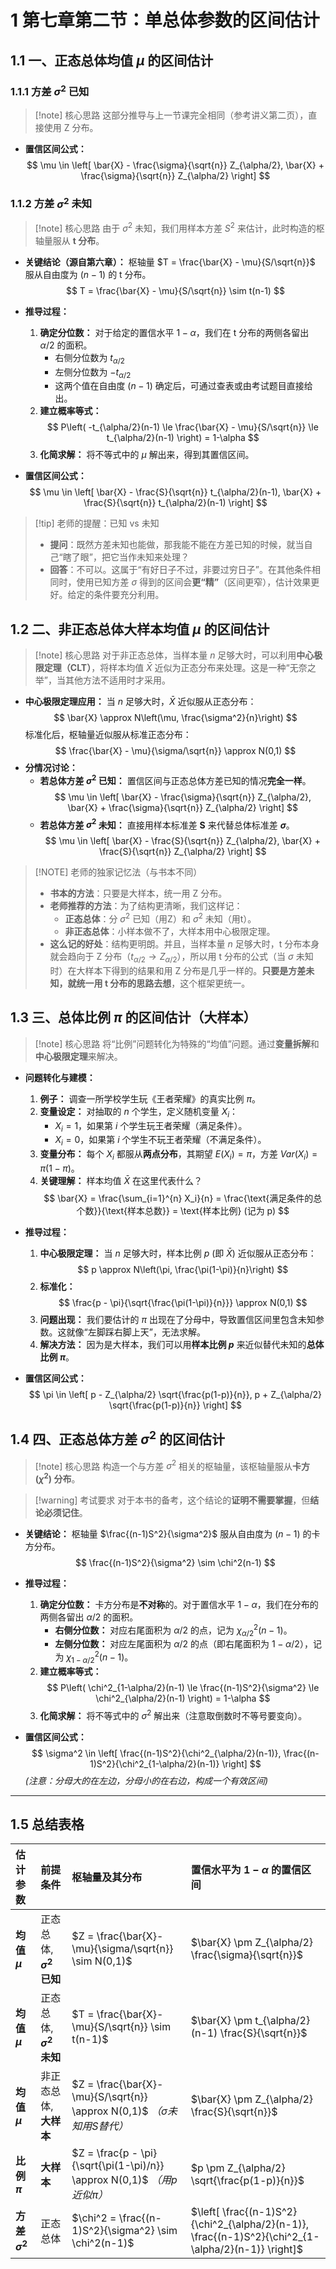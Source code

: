 

# 1 第七章第二节：单总体参数的区间估计

## 1.1 一、正态总体均值 $\mu$ 的区间估计

### 1.1.1 方差 $\sigma^2$ 已知
	
> [!note] 核心思路
> 这部分推导与上一节课完全相同（参考讲义第二页），直接使用 Z 分布。

-   **置信区间公式：**
    $$
    \mu \in \left[ \bar{X} - \frac{\sigma}{\sqrt{n}} Z_{\alpha/2}, \bar{X} + \frac{\sigma}{\sqrt{n}} Z_{\alpha/2} \right]
    $$

### 1.1.2 方差 $\sigma^2$ 未知

> [!note] 核心思路
> 由于 $\sigma^2$ 未知，我们用样本方差 $S^2$ 来估计，此时构造的枢轴量服从 **t 分布**。

-   **关键结论（源自第六章）：**
    枢轴量 $T = \frac{\bar{X} - \mu}{S/\sqrt{n}}$ 服从自由度为 $(n-1)$ 的 t 分布。
    $$
    T = \frac{\bar{X} - \mu}{S/\sqrt{n}} \sim t(n-1)
    $$
-   **推导过程：**
    1.  **确定分位数：** 对于给定的置信水平 $1-\alpha$，我们在 t 分布的两侧各留出 $\alpha/2$ 的面积。
        -   右侧分位数为 $t_{\alpha/2}$
        -   左侧分位数为 $-t_{\alpha/2}$
        -   这两个值在自由度 $(n-1)$ 确定后，可通过查表或由考试题目直接给出。
    2.  **建立概率等式：**
        $$
        P\left( -t_{\alpha/2}(n-1) \le \frac{\bar{X} - \mu}{S/\sqrt{n}} \le t_{\alpha/2}(n-1) \right) = 1-\alpha
        $$
    3.  **化简求解：** 将不等式中的 $\mu$ 解出来，得到其置信区间。

-   **置信区间公式：**
    $$
    \mu \in \left[ \bar{X} - \frac{S}{\sqrt{n}} t_{\alpha/2}(n-1), \bar{X} + \frac{S}{\sqrt{n}} t_{\alpha/2}(n-1) \right]
    $$

> [!tip] 老师的提醒：已知 vs 未知
> -   **提问**：既然方差未知也能做，那我能不能在方差已知的时候，就当自己“瞎了眼”，把它当作未知来处理？
> -   **回答**：不可以。这属于“有好日子不过，非要过穷日子”。在其他条件相同时，使用已知方差 $\sigma$ 得到的区间会**更“精”**（区间更窄），估计效果更好。给定的条件要充分利用。

## 1.2 二、非正态总体大样本均值 $\mu$ 的区间估计

> [!note] 核心思路
> 对于非正态总体，当样本量 $n$ 足够大时，可以利用**中心极限定理（CLT）**，将样本均值 $\bar{X}$ 近似为正态分布来处理。这是一种“无奈之举”，当其他方法不适用时才采用。

-   **中心极限定理应用：**
    当 $n$ 足够大时，$\bar{X}$ 近似服从正态分布：
    $$
    \bar{X} \approx N\left(\mu, \frac{\sigma^2}{n}\right)
    $$
    标准化后，枢轴量近似服从标准正态分布：
    $$
    \frac{\bar{X} - \mu}{\sigma/\sqrt{n}} \approx N(0,1)
    $$
-   **分情况讨论：**
    -   **若总体方差 $\sigma^2$ 已知：**
        置信区间与正态总体方差已知的情况**完全一样**。
        $$
        \mu \in \left[ \bar{X} - \frac{\sigma}{\sqrt{n}} Z_{\alpha/2}, \bar{X} + \frac{\sigma}{\sqrt{n}} Z_{\alpha/2} \right]
        $$
    -   **若总体方差 $\sigma^2$ 未知：**
        直接用样本标准差 **S** 来代替总体标准差 **$\sigma$**。
        $$
        \mu \in \left[ \bar{X} - \frac{S}{\sqrt{n}} Z_{\alpha/2}, \bar{X} + \frac{S}{\sqrt{n}} Z_{\alpha/2} \right]
        $$

> [!NOTE] 老师的独家记忆法（与书本不同）
> -   **书本的方法**：只要是大样本，统一用 Z 分布。
> -   **老师推荐的方法**：为了结构更清晰，我们这样记：
>     -   **正态总体**：分 $\sigma^2$ 已知（用Z）和 $\sigma^2$ 未知（用t）。
>     -   **非正态总体**：小样本做不了，大样本用中心极限定理。
> -   **这么记的好处**：结构更明朗。并且，当样本量 $n$ 足够大时，t 分布本身就会趋向于 Z 分布（$t_{\alpha/2} \to Z_{\alpha/2}$），所以用 t 分布的公式（当 $\sigma$ 未知时）在大样本下得到的结果和用 Z 分布是几乎一样的。**只要是方差未知，就统一用 t 分布的思路去想**，这个框架更统一。

## 1.3 三、总体比例 $\pi$ 的区间估计（大样本）

> [!note] 核心思路
> 将“比例”问题转化为特殊的“均值”问题。通过**变量拆解**和**中心极限定理**来解决。

-   **问题转化与建模：**
    1.  **例子：** 调查一所学校学生玩《王者荣耀》的真实比例 $\pi$。
    2.  **变量设定：** 对抽取的 $n$ 个学生，定义随机变量 $X_i$：
        -   $X_i=1$，如果第 $i$ 个学生玩王者荣耀（满足条件）。
        -   $X_i=0$，如果第 $i$ 个学生不玩王者荣耀（不满足条件）。
    3.  **变量分布：** 每个 $X_i$ 都服从**两点分布**，其期望 $E(X_i) = \pi$，方差 $Var(X_i) = \pi(1-\pi)$。
    4.  **关键理解：** 样本均值 $\bar{X}$ 在这里代表什么？
        $$
        \bar{X} = \frac{\sum_{i=1}^{n} X_i}{n} = \frac{\text{满足条件的总个数}}{\text{样本总数}} = \text{样本比例} (记为 p)
        $$
-   **推导过程：**
    1.  **中心极限定理：** 当 $n$ 足够大时，样本比例 $p$ (即 $\bar{X}$) 近似服从正态分布：
        $$
        p \approx N\left(\pi, \frac{\pi(1-\pi)}{n}\right)
        $$
    2.  **标准化：**
        $$
        \frac{p - \pi}{\sqrt{\frac{\pi(1-\pi)}{n}}} \approx N(0,1)
        $$
    3.  **问题出现：** 我们要估计的 $\pi$ 出现在了分母中，导致置信区间里包含未知参数。这就像“左脚踩右脚上天”，无法求解。
    4.  **解决方法：** 因为是大样本，我们可以用**样本比例 $p$** 来近似替代未知的**总体比例 $\pi$**。

-   **置信区间公式：**
    $$
    \pi \in \left[ p - Z_{\alpha/2} \sqrt{\frac{p(1-p)}{n}}, p + Z_{\alpha/2} \sqrt{\frac{p(1-p)}{n}} \right]
    $$

## 1.4 四、正态总体方差 $\sigma^2$ 的区间估计

> [!note] 核心思路
> 构造一个与方差 $\sigma^2$ 相关的枢轴量，该枢轴量服从**卡方 ($\chi^2$) 分布**。

> [!warning] 考试要求
> 对于本书的备考，这个结论的**证明不需要掌握**，但**结论必须记住**。

-   **关键结论：**
    枢轴量 $\frac{(n-1)S^2}{\sigma^2}$ 服从自由度为 $(n-1)$ 的卡方分布。
    $$
    \frac{(n-1)S^2}{\sigma^2} \sim \chi^2(n-1)
    $$
-   **推导过程：**
    1.  **确定分位数：** 卡方分布是**不对称**的。对于置信水平 $1-\alpha$，我们在分布的两侧各留出 $\alpha/2$ 的面积。
        -   **右侧分位数：** 对应右尾面积为 $\alpha/2$ 的点，记为 $\chi^2_{\alpha/2}(n-1)$。
        -   **左侧分位数：** 对应左尾面积为 $\alpha/2$ 的点（即右尾面积为 $1-\alpha/2$），记为 $\chi^2_{1-\alpha/2}(n-1)$。
    2.  **建立概率等式：**
        $$
        P\left( \chi^2_{1-\alpha/2}(n-1) \le \frac{(n-1)S^2}{\sigma^2} \le \chi^2_{\alpha/2}(n-1) \right) = 1-\alpha
        $$
    3.  **化简求解：** 将不等式中的 $\sigma^2$ 解出来（注意取倒数时不等号要变向）。

-   **置信区间公式：**
    $$
    \sigma^2 \in \left[ \frac{(n-1)S^2}{\chi^2_{\alpha/2}(n-1)}, \frac{(n-1)S^2}{\chi^2_{1-\alpha/2}(n-1)} \right]
    $$
    *(注意：分母大的在左边，分母小的在右边，构成一个有效区间)*

---

## 1.5 总结表格

| 估计参数              | 前提条件                    | 枢轴量及其分布                                                                | 置信水平为 $1-\alpha$ 的置信区间                                                                              |
| :---------------- | :---------------------- | :--------------------------------------------------------------------- | :-------------------------------------------------------------------------------------------------- |
| **均值 $\mu$**      | 正态总体, **$\sigma^2$ 已知** | $Z = \frac{\bar{X}-\mu}{\sigma/\sqrt{n}} \sim N(0,1)$                  | $\bar{X} \pm Z_{\alpha/2} \frac{\sigma}{\sqrt{n}}$                                                  |
| **均值 $\mu$**      | 正态总体, **$\sigma^2$ 未知** | $T = \frac{\bar{X}-\mu}{S/\sqrt{n}} \sim t(n-1)$                       | $\bar{X} \pm t_{\alpha/2}(n-1) \frac{S}{\sqrt{n}}$                                                  |
| **均值 $\mu$**      | 非正态总体, **大样本**          | $Z = \frac{\bar{X}-\mu}{S/\sqrt{n}} \approx N(0,1)$ *（$\sigma$未知用S替代）* | $\bar{X} \pm Z_{\alpha/2} \frac{S}{\sqrt{n}}$                                                       |
| **比例 $\pi$**      | **大样本**                 | $Z = \frac{p - \pi}{\sqrt{\pi(1-\pi)/n}} \approx N(0,1)$ *（用p近似$\pi$）* | $p \pm Z_{\alpha/2} \sqrt{\frac{p(1-p)}{n}}$                                                        |
| **方差 $\sigma^2$** | 正态总体                    | $\chi^2 = \frac{(n-1)S^2}{\sigma^2} \sim \chi^2(n-1)$                  | $\left[ \frac{(n-1)S^2}{\chi^2_{\alpha/2}(n-1)}, \frac{(n-1)S^2}{\chi^2_{1-\alpha/2}(n-1)} \right]$ |
